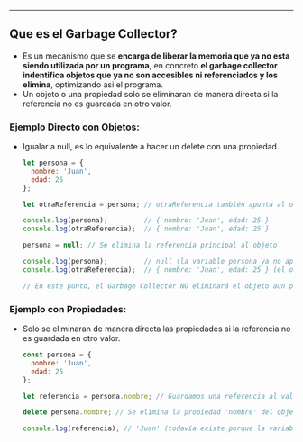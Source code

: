 
---
## Que es el Garbage Collector?
- Es un mecanismo que se **encarga de liberar la memoria que ya no esta siendo utilizada por un programa**, en concreto **el garbage collector indentifica objetos que ya no son accesibles ni referenciados y los elimina**, optimizando asi el programa. 
- Un objeto o una propiedad solo se eliminaran de manera directa si la referencia no es guardada en otro valor.

### Ejemplo Directo con Objetos:
- Igualar a null, es lo equivalente a hacer un delete con una propiedad.
	
	```javascript
	let persona = {
	  nombre: 'Juan',
	  edad: 25
	};
	
	let otraReferencia = persona; // otraReferencia también apunta al objeto persona
	
	console.log(persona);         // { nombre: 'Juan', edad: 25 }
	console.log(otraReferencia);  // { nombre: 'Juan', edad: 25 }
	
	persona = null; // Se elimina la referencia principal al objeto
	
	console.log(persona);         // null (la variable persona ya no apunta al objeto)
	console.log(otraReferencia);  // { nombre: 'Juan', edad: 25 } (el objeto sigue existiendo gracias a esta referencia)
	
	// En este punto, el Garbage Collector NO eliminará el objeto aún porque otraReferencia sigue apuntando a él
	```

### Ejemplo con Propiedades:
- Solo se eliminaran de manera directa las propiedades si la referencia no es guardada en otro valor.
	
	```javascript
	const persona = {
	  nombre: 'Juan',
	  edad: 25
	};
	
	let referencia = persona.nombre; // Guardamos una referencia al valor 'Juan'
	
	delete persona.nombre; // Se elimina la propiedad 'nombre' del objeto 'persona'
	
	console.log(referencia); // 'Juan' (todavía existe porque la variable 'referencia' lo guarda)
	```
